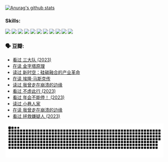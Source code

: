 
[![Anurag's github stats](https://github-readme-stats.vercel.app/api?username=w940853815)](https://github.com/anuraghazra/github-readme-stats)

### Skills:

<code><img height="32" src="https://cdn.jsdelivr.net/npm/simple-icons@v5/icons/python.svg"></code>
<code><img height="32" src="https://cdn.jsdelivr.net/npm/simple-icons@v5/icons/javascript.svg"></code>
<code><img height="32" src="https://cdn.jsdelivr.net/npm/simple-icons@v5/icons/django.svg"></code>
<code><img height="32" src="https://cdn.jsdelivr.net/npm/simple-icons@v5/icons/flask.svg"></code>
<code><img height="32" src="https://cdn.jsdelivr.net/npm/simple-icons@v5/icons/vuetify.svg"></code>
<code><img height="32" src="https://cdn.jsdelivr.net/npm/simple-icons@v5/icons/git.svg"></code>
<code><img height="32" src="https://cdn.jsdelivr.net/npm/simple-icons@v5/icons/docker.svg"></code>
<code><img height="32" src="https://cdn.jsdelivr.net/npm/simple-icons@v5/icons/postgresql.svg"></code>
<code><img height="32" src="https://cdn.jsdelivr.net/npm/simple-icons@v5/icons/elasticsearch.svg"></code>
<code><img height="32" src="https://cdn.jsdelivr.net/npm/simple-icons@v5/icons/macos.svg"></code>
<code><img height="32" src="https://cdn.jsdelivr.net/npm/simple-icons@v5/icons/linux.svg"></code>

### 🗣 豆瓣:

<!-- DOUBAN-ACTIVITIES:START -->
- [看过 三大队‎ (2023)](https://www.douban.com/people/136069238/status/4510323325/?_i=07300821)
- [在读 金字塔原理](https://www.douban.com/people/136069238/status/4507497587/?_i=07300821)
- [读过 新时空：硅碳融合的产业革命](https://www.douban.com/people/136069238/status/4506659177/?_i=07300822)
- [在读 埃隆·马斯克传](https://www.douban.com/people/136069238/status/4500417190/?_i=07300822)
- [读过 我曾走在崩溃的边缘](https://www.douban.com/people/136069238/status/4500416754/?_i=07300822)
- [看过 不虚此行‎ (2023)](https://www.douban.com/people/136069238/status/4499973052/?_i=07300822)
- [看过 年会不能停！‎ (2023)](https://www.douban.com/people/136069238/status/4498582002/?_i=07300822)
- [读过 小巷人家](https://www.douban.com/people/136069238/status/4489290935/?_i=07300822)
- [在读 我曾走在崩溃的边缘](https://www.douban.com/people/136069238/status/4489290559/?_i=07300822)
- [看过 拯救嫌疑人‎ (2023)](https://www.douban.com/people/136069238/status/4477421513/?_i=07300822)
<!-- DOUBAN-ACTIVITIES:END -->


![Snake animation](https://raw.githubusercontent.com/w940853815/w940853815/output/github-contribution-grid-snake.svg)

<!--
**w940853815/w940853815** is a ✨ _special_ ✨ repository because its `README.md` (this file) appears on your GitHub profile.

Here are some ideas to get you started:

- 🔭 I’m currently working on ...
- 🌱 I’m currently learning ...
- 👯 I’m looking to collaborate on ...
- 🤔 I’m looking for help with ...
- 💬 Ask me about ...
- 📫 How to reach me: ...
- 😄 Pronouns: ...
- ⚡ Fun fact: ...
-->
